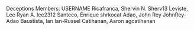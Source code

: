 Deceptions Members:                            USERNAME
Ricafranca, Shervin N.                         Sherv13
Leviste, Lee Ryan A.                           lee2312
Santeco, Enrique                               shrkocat
Adao, John Rey                                 JohnRey-Adao
Baustista, Ian                                 Ian-Russel
Catihanan, Aaron                               agcatihanan
